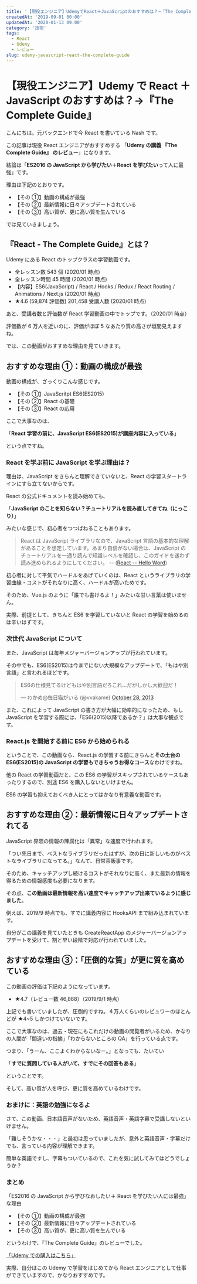 ```yaml
---
title: '【現役エンジニア】UdemyでReact＋JavaScriptのおすすめは？→『The Complete Guide』'
createdAt: '2019-09-01 00:00'
updatedAt: '2020-01-13 09:00'
category: '技術'
tags:
  - React
  - Udemy
  - レビュー
slug: udemy-javascript-react-the-complete-guide
---
```


# 【現役エンジニア】Udemy で React ＋ JavaScript のおすすめは？→『The Complete Guide』

こんにちは。元バックエンドで今 React を書いている Nash です。

この記事は現役 React エンジニアがおすすめする 「**Udemy の講義 『The Complete Guide』 のレビュー**」になります。

結論は「**ES2016 の JavaScript から学びたい**＋**React を学びたい**って人に最強」です。

理由は下記のとおりです。

- 【その ①】動画の構成が最強
- 【その ②】最新情報に日々アップデートされている
- 【その ③】高い質が、更に高い質を生んでいる

では見ていきましょう。

## 『React - The Complete Guide』とは？

Udemy にある React のトップクラスの学習動画です。

- 全レッスン数 543 個 (2020/01 時点)
- 全レッスン時間 45 時間 (2020/01 時点)
- 【内容】ES6(JavaScript) / React / Hooks / Redux / React Routing / Animations / Next.js (2020/01 時点)
- ★4.6 (59,874 評価数) 201,458 受講人数 (2020/01 時点)

あと、受講者数と評価数が React 学習動画の中でトップです。（2020/01 時点）

評価数が 6 万人を近いのに、評価がほぼ 5 なあたり質の高さが垣間見えますね。

では、この動画がおすすめな理由を見ていきます。

## おすすめな理由 ①：動画の構成が最強

動画の構成が、ざっくりこんな感じです。

- 【その ①】JavaScritpt ES6(ES2015)
- 【その ②】React の基礎
- 【その ③】React の応用

ここで大事なのは、

「**React 学習の前に、JavaScript ES6(ES2015)が講座内容に入っている**」

という点ですね。

### React を学ぶ前に JavaScript を学ぶ理由は？

理由は、JavaScript をきちんと理解できていないと、React の学習スタートラインにすら立てないからです。

React の公式ドキュメントを読み始めても、

「**JavaScript のことを知らない？チュートリアルを読み直してきてね（にっこり）**」

みたいな感じで、初心者をつつぱねることもあります。

> React は JavaScript ライブラリなので、JavaScript 言語の基本的な理解があることを想定しています。あまり自信がない場合は、JavaScript のチュートリアルを一通り読んで知識レベルを確認し、このガイドを迷わず読み進められるようにしてください。 -- ([React -- Hello Word](https://ja.reactjs.org/docs/hello-world.html))

初心者に対して平気でハードルをあげていくのは、React というライブラリの学習曲線・コストがそれなりに高く、ハードルが高いためです。

そのため、Vue.js のように「誰でも書けるよ！」みたいな甘い言葉は使いません。

実際、前提として、きちんと ES6 を学習していないと React の学習を始めるのは辛いはずです。

### 次世代 JavaScript について

また、JavaScript は毎年メジャーバージョンアップが行われています。

その中でも、ES6(ES2015)は今までにない大規模なアップデートで、「もはや別言語」と言われるほどです。

<!-- Twitter -->
<blockquote class="twitter-tweet"><p lang="ja" dir="ltr">ES6の仕様見てるけどもはや別言語だろこれ…だがしかし大歓迎だ！</p>&mdash; わかめ@毎日猫がいる (@vvakame) <a href="https://twitter.com/vvakame/status/394646066982703104?ref_src=twsrc%5Etfw">October 28, 2013</a></blockquote> <script async src="https://platform.twitter.com/widgets.js" charset="utf-8"></script>

また、これによって JavaScript の書き方が大幅に効率的になったため、もし JavaScript を学習する際には、「ES6(2015)以降であるか？」は大事な観点です。

### React.js を開始する前に ES6 から始められる

ということで、この動画なら、React.js の学習する前にきちんと**その土台の ES6(ES2015)の JavaScript の学習もできちゃうお得なコース**なわけですね。

他の React の学習動画だと、この ES6 の学習がスキップされているケースもあったりするので、別途 ES6 を購入しないといけません。

ES6 の学習も抑えておくべき人にとってはかなり有意義な動画です。

## おすすめな理由 ②：最新情報に日々アップデートされてる

JavaScript 界隈の情報の陳腐化は「異常」な速度で行われます。

「つい先日まで、ベストなライブラリだったはずが、次の日に新しいものがベストなライブラリになってる。」なんて、日常茶飯事です。

そのため、キャッチアップし続けるコストがそれなりに高く、また最新の情報を得るための情報感度も必要になります。

その点、**この動画は最新情報を高い速度でキャッチアップ出来ているように感じました**。

例えば、2019/9 時点でも、すでに講義内容に HooksAPI まで組み込まれています。

自分がこの講義を見ていたときも CreateReactApp のメジャーバージョンアップデートを受けて、割と早い段階で対応が行われていました。

## おすすめな理由 ③：「圧倒的な質」が更に質を高めている

この動画の評価は下記のようになっています。

- ★4.7（レビュー数 46,888）（2019/9/1 時点）

上記でも書いていましたが、圧倒的ですね。４万人くらいのレビュワーのほとんどが ★4~5 しかつけていないです。

ここで大事なのは、過去・現在にもこれだけの動画の閲覧者がいるため、かなりの人間が「間違いの指摘」「わからないところの QA」を行っている点です。

つまり、「うーん、ここよくわからないなー。」となっても、たいてい

「**すでに質問している人がいて、すでにその回答もある**」

ということです。

そして、高い質が人を呼び、更に質を高めているわけです。

### おまけに：英語の勉強になるよ

さて、この動画、日本語音声がないため、英語音声・英語字幕で受講しないといけません。

「難しそうかな・・・」と最初は思っていましたが、意外と英語音声・字幕だけでも、言っている内容が理解できます。

簡単な英語ですし、字幕もついているので、これを気に試してみてはどうでしょうか？

### まとめ

「ES2016 の JavaScript から学びなおしたい＋ React を学びたい人には最強」な理由

- 【その ①】動画の構成が最強
- 【その ②】最新情報に日々アップデートされている
- 【その ③】高い質が、更に高い質を生んでいる

というわけで、『The Complete Guide』のレビューでした。

<!-- AFFI A8.net -->

<a class="affi-custom-button" href="https://www.udemy.com/react-the-complete-guide-incl-redux?deal_code=JPA8DEAL2PERCENTAGE&aEightID=s00000016735001">「Udemy での購入はこちら」</a>

<!--  -->

実際、自分はこの Udemy で学習をはじめてから React エンジニアとして仕事ができていますので、かなりおすすめです。
